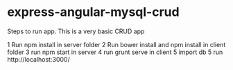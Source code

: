 # express-angular-mysql-crud
Steps to run app. 
This is a very basic CRUD app

1 Run npm install in server folder
2 Run bower install and npm install in client folder
3 run npm start in server
4 run grunt serve in client
5 import db
5 run http://localhost:3000/
